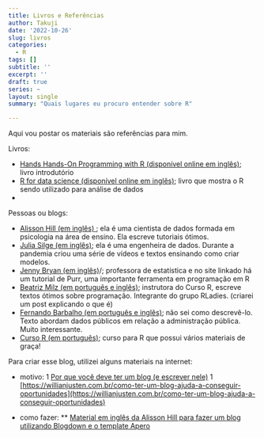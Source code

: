```yaml
---
title: Livros e Referências
author: Takuji
date: '2022-10-26'
slug: livros
categories:
  - R
tags: []
subtitle: ''
excerpt: ''
draft: true
series: ~
layout: single
summary: "Quais lugares eu procuro entender sobre R"

---
```


Aqui vou postar os materiais são referências para mim. 

Livros:
* [Hands Hands-On Programming with R (disponível online em inglês)](https://rstudio-education.github.io/hopr/); livro introdutório 
* [R for data science (disponível online em inglês)](https://r4ds.had.co.nz/); livro que mostra o R sendo utilizado para análise de dados
* 

Pessoas ou blogs:
* [Alisson Hill (em inglês) ](https://www.apreshill.com/); ela é uma cientista de dados formada em psicologia na área de ensino. Ela escreve tutoriais ótimos. 
* [Julia Silge (em inglês)](https://twitter.com/juliasilge); ela é uma engenheira de dados. Durante a pandemia criou uma série de vídeos e textos ensinando como criar modelos.
* [Jenny Bryan (em inglês)](https://jennybc.github.io/purrr-tutorial)/; professora de estatística e no site linkado há um tutorial de Purr, uma importante ferramenta em programação em R
* [Beatriz Milz (em português e inglês)](https://beamilz.com/); instrutora do Curso R, escreve textos ótimos sobre programação. Integrante do grupo RLadies. (criarei um post explicando o que é)
* [Fernando Barbalho (em português e inglês)](https://fernandobarbalho.medium.com/); não sei como descrevê-lo. Texto abordam dados públicos em relação a administração pública. Muito interessante.
* [Curso R (em português)](https://curso-r.com/); curso para R que possui vários materiais de graça! 


Para criar esse blog, utilizei alguns materiais na internet:

* motivo:
1 [Por que você deve ter um blog (e escrever nele)](https://leportella.com/pt-br/porque-ter-um-blog/#desculpas-comuns-para-n%C3%A3o-escrever)
1  [https://willianjusten.com.br/como-ter-um-blog-ajuda-a-conseguir-oportunidades](https://willianjusten.com.br/como-ter-um-blog-ajuda-a-conseguir-oportunidades)

* como fazer:
** [Material em inglês da Alisson Hill para fazer um blog utilizando Blogdown e o template Apero](https://www.apreshill.com/talk/2021-iyo-tunis/)


